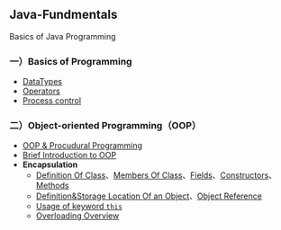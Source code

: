 ## Java-Fundmentals
Basics of Java Programming

### 一）Basics of Programming

- [DataTypes](./01-编程语言通用知识/01-编程语言之数据类型.md)
- [Operators](./01-编程语言通用知识/02-编程语言之操作符.md)
- [Process control](./01-编程语言通用知识/03-编程语言之流程控制.md)

### 二）Object-oriented Programming（OOP）

- [OOP & Procudural Programming](./02-面向对象编程/01-面向对象编程与面向过程编程.md)
- [Brief Introduction to OOP](./02-面向对象编程/02-面向对象编程简介.md)
- **Encapsulation**
  - [Definition Of Class](./02-面向对象编程/01-封装/01-类.md#概念)、[Members Of Class](./02-面向对象编程/01-封装/01-类.md#二类的组成)、[Fields](./02-面向对象编程/01-封装/01-类.md#1字段-或-域-field)、[Constructors](./02-面向对象编程/01-封装/01-类.md#2构造器构造方法constructors)、[Methods](./02-面向对象编程/01-封装/01-类.md#3方法methods)
  - [Definition&Storage Location Of an Object](./02-面向对象编程/01-封装/02-对象.md#一对象)、[Object Reference](./02-面向对象编程/01-封装/02-对象.md#二对象引用)
  - [Usage of keyword `this`](./02-面向对象编程/01-封装/03-this关键字的使用.md) 
  - [Overloading Overview](./02-面向对象编程/01-封装/04-重载.md)
